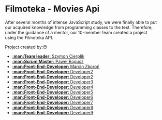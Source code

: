 # Filmoteka - Movies Api

After several months of intense JavaScript study, we were finally able to put our acquired knowledge from programming classes to the test. Therefore, under the guidance of a mentor, our 10-member team created a project using the Filmoteka API.

Project created by::smirk:
<ul> 
  <li> <a href="https://github.com/SzymonCierpik"> <strong>:man:Team leader: </strong>Szymon Cierplik</li>
    <li> <a href="https://github.com/PawelBogusz1"> <strong>:man:Scrum Master: </strong>Paweł Bogusz</li>
      <li> <a href="https://github.com/MarcinZbor"> <strong>:man:Front-End-Developer: </strong>Marcin Zboroń</li>
        <li> <a href=""> <strong>:man:Front-End-Developer: </strong>Developer2</li>
        <li> <a href=""> <strong>:man:Front-End-Developer: </strong>Developer2</li>
        <li> <a href=""> <strong>:man:Front-End-Developer: </strong>Developer3</li>
        <li> <a href=""> <strong>:man:Front-End-Developer: </strong>Developer4</li>
        <li> <a href=""> <strong>:man:Front-End-Developer: </strong>Developer5</li>
        <li> <a href=""> <strong>:man:Front-End-Developer: </strong>Developer6</li>
        <li> <a href=""> <strong>:man:Front-End-Developer: </strong>Developer7</li>
        <li> <a href=""> <strong>:man:Front-End-Developer: </strong>Developer8</li>
        <li> <a href=""> <strong>:man:Front-End-Developer: </strong>Developer9</li>

</ul>
